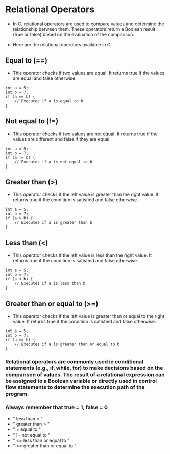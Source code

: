 # Relational Operators

* In C, relational operators are used to compare values and determine the relationship between them. These operators return a Boolean result (true or false) based on the evaluation of the comparison. 

* Here are the relational operators available in C:

## Equal to (==)

* This operator checks if two values are equal. It returns true if the values are equal and false otherwise.
~~~~
int a = 5;
int b = 7;
if (a == b) {
    // Executes if a is equal to b
}
~~~~

## Not equal to (!=)

* This operator checks if two values are not equal. It returns true if the values are different and false if they are equal.
~~~~
int a = 5;
int b = 7;
if (a != b) {
    // Executes if a is not equal to b
}
~~~~

## Greater than (>)

* This operator checks if the left value is greater than the right value. It returns true if the condition is satisfied and false otherwise.
~~~~
int a = 5;
int b = 7;
if (a > b) {
    // Executes if a is greater than b
}
~~~~

## Less than (<)

* This operator checks if the left value is less than the right value. It returns true if the condition is satisfied and false otherwise.
~~~~
int a = 5;
int b = 7;
if (a < b) {
    // Executes if a is less than b
}
~~~~

## Greater than or equal to (>=)

* This operator checks if the left value is greater than or equal to the right value. It returns true if the condition is satisfied and false otherwise.
~~~~
int a = 5;
int b = 7;
if (a >= b) {
    // Executes if a is greater than or equal to b
}
~~~~

### Relational operators are commonly used in conditional statements (e.g., if, while, for) to make decisions based on the comparison of values. The result of a relational expression can be assigned to a Boolean variable or directly used in control flow statements to determine the execution path of the program.

### Always remember that true = 1, false = 0

* " less than < "
* " greater than > "
* " = equal to "
* " != not equal to "
* " <= less than or equal to " 
* " >= greater than or equal to "
